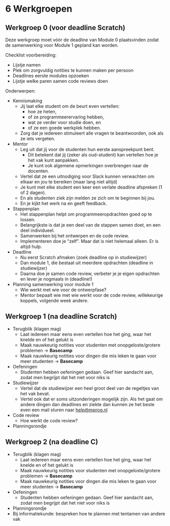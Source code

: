 # 6 Werkgroepen

## Werkgroep 0 (voor deadline Scratch)

Deze werkgroep moet vóór de deadline van Module 0 plaatsvinden zodat de samenwerking voor Module 1 gepland kan worden.

Checklist voorbereiding:

*   Lijstje namen
*   Plek om zorgvuldig notities te kunnen maken per persoon
*   Deadlines eerste modules opzoeken
*   Lijstje welke paren samen code reviews doen

Onderwerpen:

* Kennismaking
  * Jij laat elke student om de beurt even vertellen:
    * hoe ze heten,
    * of ze programmeerervaring hebben,
    * wat ze verder voor studie doen, en
    * of ze een goede werkplek hebben.
  * Zorg dat je iedereen stimuleert alle vragen te beantwoorden, ook als ze iets vergeten.
* Mentor
  * Leg uit dat jij voor de studenten hun eerste aanspreekpunt bent.
    * Dit betekent dat jij (zeker als oud-student) kan vertellen hoe je het vak kunt aanpakken.
    * Je kunt ook algemene opmerkingen overbrengen naar de docenten.
  * Vertel dat ze een uitnodiging voor Slack kunnen verwachten om elkaar en jou te bereiken (maar lang niet altijd)
  * Je kunt met elke student een keer een verlate deadline afspreken (1 of 2 dagen).
  * En als studenten ziek zijn melden ze zich om te beginnen bij jou.
  * En je kijkt het werk na en geeft feedback.
* Stappenplan
  * Het stappenplan helpt om programmeeropdrachten goed op te lossen.
  * Belangrijkste is dat je een deel van de stappen samen doet, en een deel individueel.
  * Samenwerken bij het ontwerpen en de code review.
  * Implementeren doe je “zelf”. Maar dat is niet helemaal alleen. Er is altijd hulp.
* Deadline
  * Nu eerst Scratch afmaken (zoek deadline op in studiewijzer)
  * Dan module 1, die bestaat uit meerdere opdrachten (deadline in studiewijzer)
  * Daarna doe je samen code review, verbeter je je eigen opdrachten en lever je nogmaals in (deadline!)
* Planning samenwerking voor module 1
  * Wie werkt met wie voor de ontwerpfase?
  * Mentor bepaalt wie met wie werkt voor de code review, willekeurige koppels, volgende week andere.

## Werkgroep 1 (na deadline Scratch)

* Terugblik (klagen mag)
  * Laat iedereen maar eens even vertellen hoe het ging, waar het knelde en of het gelukt is
  * Maak nauwkeurig notities voor studenten met onopgeloste/grotere problemen -> **Basecamp**
  * Maak nauwkeurig notities voor dingen die mis leken te gaan voor meer studenten -> **Basecamp**
* Oefeningen
  * Studenten hebben oefeningen gedaan. Geef hier aandacht aan, zodat men begrijpt dat het niet voor niks is
* Studiewijzer
  * Vertel dat de studiewijzer een heel groot deel van de regeltjes van het vak bevat.
  * Vertel ook dat er soms uitzonderingen mogelijk zijn. Als het gaat om andere dingen dan deadlines en ziekte dan kunnen ze het beste even een mail sturen naar help@mprog.nl
* Code review
  * Hoe werkt de code review?
* Planningsrondje

## Werkgroep 2 (na deadline C)

* Terugblik (klagen mag)
  * Laat iedereen maar eens even vertellen hoe het ging, waar het knelde en of het gelukt is
  * Maak nauwkeurig notities voor studenten met onopgeloste/grotere problemen -> **Basecamp**
  * Maak nauwkeurig notities voor dingen die mis leken te gaan voor meer studenten -> **Basecamp**
* Oefeningen
  * Studenten hebben oefeningen gedaan. Geef hier aandacht aan, zodat men begrijpt dat het niet voor niks is
* Planningsrondje
* Bij informatiekunde: bespreken hoe te plannen met tentamen van andere vak
